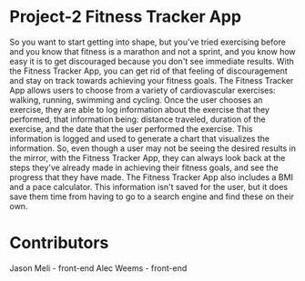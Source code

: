 # Project-2 Fitness Tracker App

So you want to start getting into shape, but you've tried exercising before and you know that fitness is a marathon and not a sprint, and you know how easy it is to get discouraged because you don't see immediate results. With the Fitness Tracker App, you can get rid of that feeling of discouragement and stay on track towards achieving your fitness goals. The Fitness Tracker App allows users to choose from a variety of cardiovascular exercises: walking, running, swimming and cycling. Once the user chooses an exercise, they are able to log information about the exercise that they performed, that information being: distance traveled, duration of the exercise, and the date that the user performed the exercise. This information is logged and used to generate a chart that visualizes the information. So, even though a user may not be seeing the desired results in the mirror, with the Fitness Tracker App, they can always look back at the steps they've already made in achieving their fitness goals, and see the progress that they have made. The Fitness Tracker App also includes a BMI and a pace calculator. This information isn't saved for the user, but it does save them time from having to go to a search engine and find these on their own.

# Contributors

Jason Meli - front-end
Alec Weems - front-end